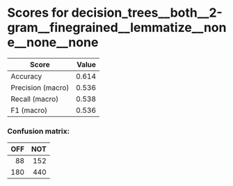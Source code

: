 # Scores for decision_trees__both__2-gram__finegrained__lemmatize__none__none__none
|      Score      |Value|
|-----------------|----:|
|Accuracy         |0.614|
|Precision (macro)|0.536|
|Recall (macro)   |0.538|
|F1 (macro)       |0.536|

### Confusion matrix:
|OFF|NOT|
|--:|--:|
| 88|152|
|180|440|
